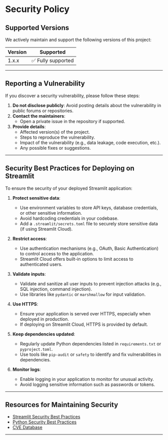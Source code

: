 # Security Policy

## Supported Versions

We actively maintain and support the following versions of this project:

| Version   | Supported          |
| --------- | ------------------ |
| 1.x.x     | ✅ Fully supported |

---

## Reporting a Vulnerability

If you discover a security vulnerability, please follow these steps:

1. **Do not disclose publicly**: Avoid posting details about the vulnerability in public forums or repositories.
2. **Contact the maintainers**:
   - Open a private issue in the repository if supported.
3. **Provide details**:
   - Affected version(s) of the project.
   - Steps to reproduce the vulnerability.
   - Impact of the vulnerability (e.g., data leakage, code execution, etc.).
   - Any possible fixes or suggestions.

---

## Security Best Practices for Deploying on Streamlit

To ensure the security of your deployed Streamlit application:

1. **Protect sensitive data**:
   - Use environment variables to store API keys, database credentials, or other sensitive information.
   - Avoid hardcoding credentials in your codebase.
   - Add a `.streamlit/secrets.toml` file to securely store sensitive data (if using Streamlit Cloud).

2. **Restrict access**:
   - Use authentication mechanisms (e.g., OAuth, Basic Authentication) to control access to the application.
   - Streamlit Cloud offers built-in options to limit access to authenticated users.

3. **Validate inputs**:
   - Validate and sanitize all user inputs to prevent injection attacks (e.g., SQL injection, command injection).
   - Use libraries like `pydantic` or `marshmallow` for input validation.

4. **Use HTTPS**:
   - Ensure your application is served over HTTPS, especially when deployed in production.
   - If deploying on Streamlit Cloud, HTTPS is provided by default.

5. **Keep dependencies updated**:
   - Regularly update Python dependencies listed in `requirements.txt` or `pyproject.toml`.
   - Use tools like `pip-audit` or `safety` to identify and fix vulnerabilities in dependencies.

6. **Monitor logs**:
   - Enable logging in your application to monitor for unusual activity.
   - Avoid logging sensitive information such as passwords or tokens.

---

## Resources for Maintaining Security

- [Streamlit Security Best Practices](https://docs.streamlit.io/)
- [Python Security Best Practices](https://cheatsheetseries.owasp.org/cheatsheets/Python_Security_Cheat_Sheet.html)
- [CVE Database](https://cve.mitre.org/)

---
